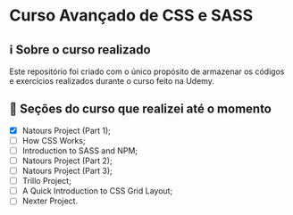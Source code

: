 # Curso Avançado de CSS e SASS

## ℹ️ Sobre o curso realizado

Este repositório foi criado com o único propósito de armazenar os códigos e exercícios realizados durante o curso feito na Udemy.

## 📖 Seções do curso que realizei até o momento

- [x] Natours Project (Part 1);
- [ ] How CSS Works;
- [ ] Introduction to SASS and NPM;
- [ ] Natours Project (Part 2);
- [ ] Natours Project (Part 3);
- [ ] Trillo Project;
- [ ] A Quick Introduction to CSS Grid Layout;
- [ ] Nexter Project.
